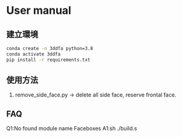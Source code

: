 # User manual

## 建立環境
```bash
conda create -n 3ddfa python=3.8
conda activate 3ddfa
pip install -r requirements.txt
```
## 使用方法
1. remove_side_face.py -> delete all side face, reserve frontal face.

## FAQ
Q1:No found module name Faceboxes
A1:sh ./build.s
